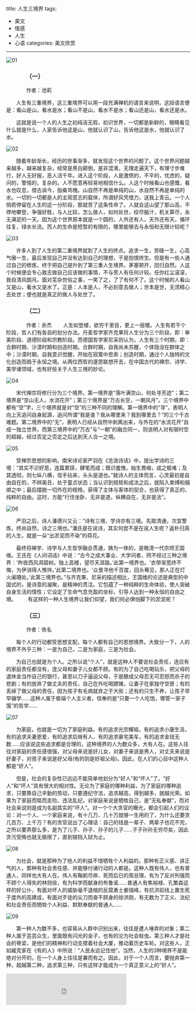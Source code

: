 title: 人生三境界
tags:
  - 美文
  - 情感
  - 人生
  - 心语
categories: 美文欣赏
---
![01](/static/images/2014-11-27/01.jpg)

### &#160; &#160; &#160; &#160;&#160; &#160; &#160; &#160;（一）

&#160; &#160; &#160; &#160;&#160; &#160; &#160; &#160;作者：池莉

&#160; &#160; &#160; &#160;人生有三重境界，这三重境界可以用一段充满禅机的语言来说明，这段语言便是：看山是山，看水是水；看山不是山，看水不是水；看山还是山，看水还是水。
<!-- more -->
&#160; &#160; &#160; &#160;这就是说一个人的人生之初纯洁无瑕，初识世界，一切都是新鲜的，眼睛看见什么就是什么，人家告诉他这是山，他就认识了山，告诉他这是水，他就认识了水。

![02](/static/images/2014-11-27/02.jpg)

&#160; &#160; &#160; &#160;随着年龄渐长，经历的世事渐多，就发现这个世界的问题了。这个世界问题越来越多，越来越复杂，经常是黑白颠倒，是非混淆，无理走遍天下，有理寸步难行，好人无好报，恶人活千年。进入这个阶段，人是激愤的，不平的，忧虑的，疑问的，警惕的，复杂的。人不愿意再轻易地相信什么。人这个时候看山也感慨，看水也叹息，借古讽今，指桑骂槐。山自然不再是单纯的山，水自然不再是单纯的水。一切的一切都是人的主观意志的载体，所谓好风凭借力，送我上青云。一个人倘若停留在人生的这一分阶段，那就苦了这条性命了。人就会这山望了那山高，不停地攀登，争强好胜，与人比较，怎么做人，如何处世，绞尽脑汁，机关算尽，永无满足的一天。因为这个世界原本就是一个圆的，人外还有人，天外还有天，循环往复，绿水长流。而人的生命是短暂的有限的，哪里能够去与永恒和无限计较呢？

![03](/static/images/2014-11-27/03.jpg)

&#160; &#160; &#160; &#160;许多人到了人生的第二重境界就到了人生的终点。追求一生，劳碌一生，心高气傲一生，最后发现自己并没有达到自己的理想，于是抱恨终生。但是有一些人通过自己的修炼，终于把自己提升到了第三重人生境界。茅塞顿开，回归自然。人这个时候便会专心致志做自己应该做的事情，不与旁人有任何计较。任你红尘滚滚，我自清风朗月。面对芜杂世俗之事，一笑了之，了了有何不了。这个时候的人看山又是山，看水又是水了。正是：人本是人，不必刻意去做人；世本是世，无须精心去处世；便也就是真正的做人与处世了。


### &#160; &#160; &#160; &#160;&#160; &#160; &#160; &#160;（二）　　

&#160; &#160; &#160; &#160;&#160; &#160; &#160; &#160;作者：余杰
&#160; &#160; &#160; &#160;人生如登楼，欲穷千里目，更上一层楼。人生有若干个阶段，哲人们有各自的划分办法。丹麦哲学家齐克果将人生分为三个阶段，即：审美阶段、道德阶段和宗教阶段。而德国哲学家尼采则认为，人生有三个时期，即：合群时期、沙漠时期和创造时期。合群时期，自我尚未苏醒，个体隐没在群体之中；沙漠时期，自我意识觉醒，开始在寂寞中思索；创造时期，通过个人独特的文化创造而趋于永恒之境。从两位西哲的邃思联想开去，在中国古代的禅宗、诗学、美学诸领域，也有好些关于人生三境的妙论。

![04](/static/images/2014-11-27/04.jpg)

&#160; &#160; &#160; &#160;宋代禅宗将修行分为三个境界。第一境界是“落叶满空山，何处寻芳迹”；第二境界是“空山无人，水流花开”；第三个境界是“万古长空，一朝风月”。三个境界中都有“空”字，三个境界就是对“空”的三种不同的理解。第一境界中的“寻”，表明人向上天追问自身起源，追问所谓“我是谁？我从哪里来？我到哪里去？”的三个千古难题。第二境界中的“无”，表明人已经从自然中剥离出来，与外在的“水流花开”自成一独立世界。而第三境界中的“万古”与“一朝”的融合同一，则说明人对有限时空的超越，经过否定之否定之后达到天人合一之境。

![05](/static/images/2014-11-27/05.jpg)

&#160; &#160; &#160; &#160;受禅宗思想的影响，南宋诗论家严羽在《沧浪诗话》中，提出学诗的三境：“其实不识好恶，连篇累牍，肆笔而成；既识羞愧，始生畏缩，成之极难；及其透彻，则七纵八横，信手拈来，头头是道也。”就诗人的主体而言，心灵最初是自由自在的，不辨美丑，处于童贞状态；当认识到规矩和成法之后，就陷入束缚和捆绑之中；最后摆脱一切外在的桎梏，获得了主体与客体的契合，也获得了真正的、纯粹的自由。这时，方能“行住坐卧、无非是道，纵横自在，无非是法”。

![06](/static/images/2014-11-27/06.jpg)

&#160; &#160; &#160; &#160;严羽之后，诗人潘德兴又云：“诗有三境，学诗亦有三境。先取清通，次宜警炼，终尚自然，诗之三境也。”潘氏是在说诗，其实何尝不是在说人生呢？返朴归真的人生，就是一朵“出淤泥而不染”的荷花。

&#160; &#160; &#160; &#160;最终将禅学、诗学与人生哲学融会贯通，铸为一体的，是晚清一代宗师王国维。王氏在《人间词话》中说：“古今之成大事业、大学问者，罔不经过三种之境界：'昨夜西风凋碧树。独上高楼，望尽天涯路。’此第一境界也。'衣带渐宽终不悔，为伊消得人憔悴。’此第二境界也。'众里寻他千百度，回头蓦见，那人正在灯火阑珊处。’此第三境界也。”与齐克果、尼采的描述相比，王国维的论述是典型的中国式的，是诗意的凝聚，是精神的贯注。它包蕴了一种纯粹的生命体验，使人突破自身生活的惰性；它设定了生命气息充盈的坐标，引导人达到一种永恒的自由之境。
&#160; &#160; &#160; &#160;有这样的一种人生境界让我们仰望，我们何必惧怕脚下的淤泥呢？

### &#160; &#160; &#160; &#160;&#160; &#160; &#160; &#160;（三）　　

&#160; &#160; &#160; &#160;&#160; &#160; &#160; &#160;作者：佚名

&#160; &#160; &#160; &#160;每个人的行动都受思想支配，每个人都有自己的思想境界。大致分一下，人的境界不外乎三种：一是为自己，二是为家庭，三是为社会。

&#160; &#160; &#160; &#160;为自己也就是为个人。之所以说“个人”，就是这种人不要说社会责任，连应有的家庭责任都没有，连父母和妻子儿女都不顾。有的为了自己吃喝玩乐，把父母的退休金当作自己的银行，甚至以刀子逼迫父母，于是酿成父母忍无可忍怒而杀子的悲剧；有的放弃了做丈夫的责任，自己在外吃喝嫖赌，让妻子在家独守空房；有的丢掉了做父母的责任，因为孩子有毛病就弃之于大街；还有的只生不养，让孩子早早辍学……这种人属于极端个人主义者，信奉的是“只要一个人吃饱，哪管一家子饿”的哲学……

![07](/static/images/2014-11-27/07.jpg)

&#160; &#160; &#160; &#160;为家庭，也就是一切为了家庭利益。有的追求光宗耀祖，有的追求小康生活，有的追求夫妻恩爱，有的追求后继有人，有的追求豪宅美车，有的追求金钱无数……应该说这些追求都是合理的，这种境界的人为数众多，大有人在。这些人往往对家庭的责任感很强，对父母来说是好儿女，对妻子来说是男人，对丈夫来说是好妻子，对孩子来说是好父母(有的则是好祖父母)。因此，在人们的心目中这种人都是“好人”。

&#160; &#160; &#160; &#160;但是，社会的复杂性已远远不能简单地划分为“好人”和“坏人”了。“好人”和“坏人”具有很大的相对性。无论为了家庭的哪种利益，为了家庭的哪种追求，只要靠自己辛勤的劳动，只要遵纪守法，追求越高，得到越多，就越光荣。如果为了家庭而铤而走险、违法乱纪，对家庭来说是牺牲自己，是“无私奉献”，而对社会来说则是成为名副其实的“坏人”。对一个个大贪官的曝光，都会引起人们的议论：对一个人、一个家庭来说，有十几万、几十万就够一生用的了，为什么还要贪几百万、上千万？有的贪官说出了心理话：自己的钱是一辈子、两辈子也花不完，之所以要弄那么多，是为了儿子、孙子、孙子的儿子……子子孙孙无穷尽矣，因此贪污受贿也就无极限了，直到锒铛入狱为止。

![08](/static/images/2014-11-27/08.jpg)

&#160; &#160; &#160; &#160;为社会，就是那种为了他人的利益不惜牺牲个人利益的。那种有正义感、讲正气的人，那种有社会责任感、并能够付诸行动的人都是。这种人既有伟人，也有普通人，同样也大有人在。伟人有鞠躬尽瘁、死而后已的周总理，有为了反对列强而不顾个人得失的林则徐，有为科学而献身的布鲁诺……普通人有焦裕禄、孔繁森这样的好公仆，有面对坏人的威胁毫不退缩的反腐勇士姜瑞峰，有抗洪前线上置生死于度外的高建成，有面对歹徒的尖刀而奋不顾身的徐洪刚，有无数为了正义、法纪和社会责任而牺牲个人利益、默默奉献的普通人……

![09](/static/images/2014-11-27/09.jpg)

&#160; &#160; &#160; &#160;第一种人为数不多，也容易从人群中识别出来，往往是遭人唾弃的对象；第二种人属于芸芸众生，里面既有闪光的金子，也有的沦为社会蛀虫。第三种人才是社会的脊梁，是他们的精神和行动支撑着社会大厦，推动着历史车轮。对这些人，正如臧克家在《有的人》中所说：“人民永远记住他”。当然，人生的3种境界不是能绝对分开的，在一个人身上往往是兼而有之。因此，对于一个人而言，要抛弃第一种，超越第二种，追求第三种，只有这样才能成为一个真正意义上的“好人”。

<iframe frameborder="no" border="0" marginwidth="0" marginheight="0" width=330 height=86 src="http://music.163.com/outchain/player?type=2&id=35032655&auto=1&height=66"></iframe>
